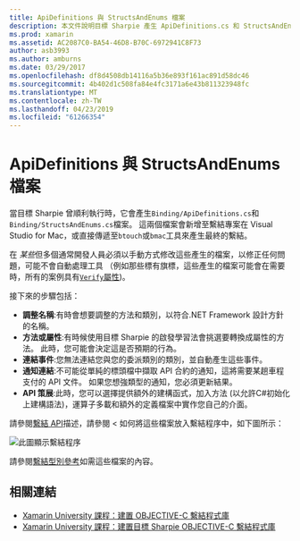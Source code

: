 ```yaml
---
title: ApiDefinitions 與 StructsAndEnums 檔案
description: 本文件說明目標 Sharpie 產生 ApiDefinitions.cs 和 StructsAndEnums.cs 檔案。 這些檔案接著會用來存取 OBJECTIVE-C 程式碼，從C#。
ms.prod: xamarin
ms.assetid: AC2087C0-BA54-46D8-B70C-6972941C8F73
author: asb3993
ms.author: amburns
ms.date: 03/29/2017
ms.openlocfilehash: df8d4508db14116a5b36e893f161ac891d58dc46
ms.sourcegitcommit: 4b402d1c508fa84e4fc3171a6e43b811323948fc
ms.translationtype: MT
ms.contentlocale: zh-TW
ms.lasthandoff: 04/23/2019
ms.locfileid: "61266354"
---
```

# <a name="apidefinitions--structsandenums-files"></a>ApiDefinitions 與 StructsAndEnums 檔案

當目標 Sharpie 曾順利執行時，它會產生`Binding/ApiDefinitions.cs`和`Binding/StructsAndEnums.cs`檔案。
這兩個檔案會新增至繫結專案在 Visual Studio for Mac，或直接傳遞至`btouch`或`bmac`工具來產生最終的繫結。

在 *某些*但多個通常開發人員必須以手動方式修改這些產生的檔案，以修正任何問題，可能不會自動處理工具 （例如那些標有旗標，這些產生的檔案可能會在需要時，所有的案例具有[`Verify`屬性](~/cross-platform/macios/binding/objective-sharpie/platform/verify.md))。

接下來的步驟包括：

- **調整名稱**:有時會想要調整的方法和類別，以符合.NET Framework 設計方針的名稱。
- **方法或屬性**:有時候使用目標 Sharpie 的啟發學習法會挑選要轉換成屬性的方法。 此時，您可能會決定這是否預期的行為。
- **連結事件**:您無法連結您與您的委派類別的類別，並自動產生這些事件。
- **通知連結**:不可能從單純的標頭檔中擷取 API 合約的通知，這將需要某趟車程支付的 API 文件。 如果您想強類型的通知，您必須更新結果。
- **API 策展**:此時，您可以選擇提供額外的建構函式，加入方法 (以允許C#初始化上建構語法)，運算子多載和額外的定義檔案中實作您自己的介面。

請參閱[繫結 API](~/cross-platform/macios/binding/objective-c-libraries.md)描述，請參閱 < 如何將這些檔案放入繫結程序中，如下圖所示：

![](apidefinitions-structsandenums-images/binding-flowchart.png "此圖顯示繫結程序")

請參閱[繫結型別參考](~/cross-platform/macios/binding/binding-types-reference.md)如需這些檔案的內容。

## <a name="related-links"></a>相關連結

- [Xamarin University 課程：建置 OBJECTIVE-C 繫結程式庫](https://university.xamarin.com/classes/track/all#building-an-objective-c-bindings-library)
- [Xamarin University 課程：建置目標 Sharpie OBJECTIVE-C 繫結程式庫](https://university.xamarin.com/classes/track/all#build-an-objective-c-bindings-library-with-objective-sharpie)
